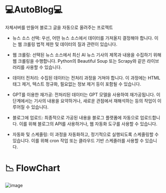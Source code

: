 # 💻AutoBlog💻
 자체서버를 만들어 블로그 글을 자동으로 올려주는 프로젝트

- 뉴스 소스 선택: 우선, 어떤 뉴스 소스에서 데이터를 가져올지 결정해야 합니다. 이는 웹 크롤링 법적 제한 및 데이터의 질과 관련이 있습니다.

- 웹 크롤링: 선택된 뉴스 소스에서 최신 AI 뉴스 기사의 제목과 내용을 수집하기 위해 웹 크롤링을 수행합니다. Python의 Beautiful Soup 또는 Scrapy와 같은 라이브러리를 사용할 수 있습니다.

- 데이터 전처리: 수집된 데이터는 전처리 과정을 거쳐야 합니다. 이 과정에는 HTML 태그 제거, 텍스트 정규화, 필요없는 정보 제거 등이 포함될 수 있습니다.

- GPT를 이용한 재가공: 전처리된 데이터는 GPT 모델을 사용하여 재가공됩니다. 이 단계에서는 기사의 내용을 요약하거나, 새로운 관점에서 재해석하는 등의 작업이 이루어질 수 있습니다.

- 블로그에 업로드: 최종적으로 가공된 내용을 블로그 플랫폼에 자동으로 업로드합니다. 이를 위해 블로그의 API를 사용하거나, 웹 자동화 도구를 사용할 수 있습니다.

- 자동화 및 스케줄링: 이 과정을 자동화하고, 정기적으로 실행되도록 스케줄링할 수 있습니다. 이를 위해 cron 작업 또는 클라우드 기반 스케줄러를 사용할 수 있습니다.


# 📉 FlowChart
![image](https://github.com/WzAcorn/AutoBlog/assets/77008882/ae4911f5-81d5-4a6e-8025-5339364645d5)

